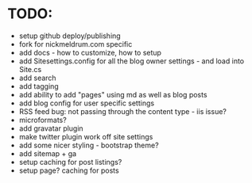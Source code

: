 TODO:
=====

  * setup github deploy/publishing
  * fork for nickmeldrum.com specific
  * add docs - how to customize, how to setup
  * add Sitesettings.config for all the blog owner settings - and load into Site.cs
  * add search
  * add tagging
  * add ability to add "pages" using md as well as blog posts
  * add blog config for user specific settings
  * RSS feed bug: not passing through the content type - iis issue?
  * microformats?
  * add gravatar plugin
  * make twitter plugin work off site settings
  * add some nicer styling - bootstrap theme?
  * add sitemap + ga
  * setup caching for post listings?
  * setup page? caching for posts

